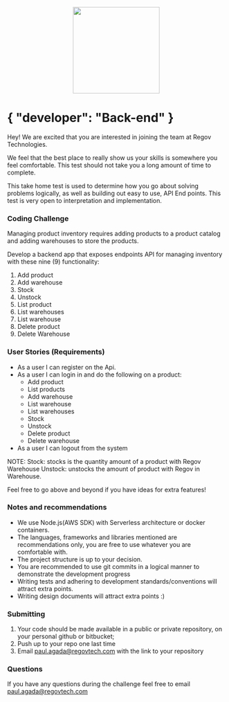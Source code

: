 <p align="center">
  <img src="https://static.wixstatic.com/media/3ba736_be1f7ac0f8bf4e049a5fb6616b18d827~mv2_d_1937_1405_s_2.png/v1/fill/w_220,h_140,al_c,q_85,usm_0.66_1.00_0.01/Regov%20Technologies%202%20PNG_edited.webp" width="200">
</p>

# { "developer": "Back-end" }

Hey! We are excited that you are interested in joining the team at Regov Technologies.

We feel that the best place to really show us your skills is somewhere you feel comfortable. This test should not take you a long amount of time to complete.

This take home test is used to determine how you go about solving problems logically, as well as building out easy to use, API End points. This test is very open to interpretation and implementation.

### Coding Challenge

Managing product inventory requires adding products to a product catalog and adding warehouses to store the products.

Develop a backend app that exposes endpoints API for managing inventory with these nine (9) functionality:

1. Add product
2. Add warehouse
3. Stock
4. Unstock
5. List product
6. List warehouses
7. List warehouse
8. Delete product
9. Delete Warehouse

### User Stories (Requirements)

- As a user I can register on the Api.
- As a user I can login in and do the following on a product:
  - Add product
  - List products
  - Add warehouse
  - List warehouse
  - List warehouses
  - Stock
  - Unstock
  - Delete product
  - Delete warehouse
- As a user I can logout from the system

NOTE:
Stock: stocks is the quantity amount of a product with Regov Warehouse
Unstock: unstocks the amount of product with Regov in Warehouse.

Feel free to go above and beyond if you have ideas for extra features!

### Notes and recommendations

- We use Node.js(AWS SDK) with Serverless architecture or docker containers.
- The languages, frameworks and libraries mentioned are recommendations only, you are free to use whatever you are comfortable with.
- The project structure is up to your decision.
- You are recommended to use git commits in a logical manner to demonstrate the development progress
- Writing tests and adhering to development standards/conventions will attract extra points.
- Writing design documents will attract extra points :)

### Submitting

1. Your code should be made available in a public or private repository, on your personal github or bitbucket;
2. Push up to your repo one last time
3. Email paul.agada@regovtech.com with the link to your repository

### Questions

If you have any questions during the challenge feel free to email paul.agada@regovtech.com
